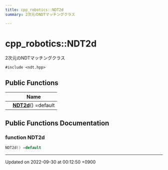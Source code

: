```yaml
---
title: cpp_robotics::NDT2d
summary: 2次元のNDTマッチングクラス 

---
```


# cpp_robotics::NDT2d



2次元のNDTマッチングクラス 


`#include <ndt.hpp>`

## Public Functions

|                | Name           |
| -------------- | -------------- |
| | **[NDT2d](/cpp_robotics/doxybook/Classes/classcpp__robotics_1_1NDT2d/#function-ndt2d)**() =default |

## Public Functions Documentation

### function NDT2d

```cpp
NDT2d() =default
```


-------------------------------

Updated on 2022-09-30 at 00:12:50 +0900